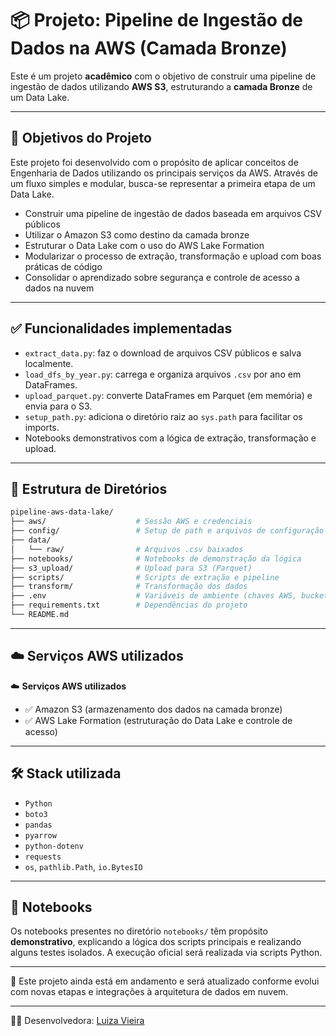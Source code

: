 # 📦 Projeto: Pipeline de Ingestão de Dados na AWS (Camada Bronze)

Este é um projeto **acadêmico** com o objetivo de construir uma pipeline de ingestão de dados utilizando **AWS S3**, estruturando a **camada Bronze** de um Data Lake.

---

## 🎯 Objetivos do Projeto

Este projeto foi desenvolvido com o propósito de aplicar conceitos de Engenharia de Dados utilizando os principais serviços da AWS. Através de um fluxo simples e modular, busca-se representar a primeira etapa de um Data Lake.

- Construir uma pipeline de ingestão de dados baseada em arquivos CSV públicos
- Utilizar o Amazon S3 como destino da camada bronze
- Estruturar o Data Lake com o uso do AWS Lake Formation
- Modularizar o processo de extração, transformação e upload com boas práticas de código
- Consolidar o aprendizado sobre segurança e controle de acesso a dados na nuvem

---

## ✅ Funcionalidades implementadas

- `extract_data.py`: faz o download de arquivos CSV públicos e salva localmente.
- `load_dfs_by_year.py`: carrega e organiza arquivos `.csv` por ano em DataFrames.
- `upload_parquet.py`: converte DataFrames em Parquet (em memória) e envia para o S3.
- `setup_path.py`: adiciona o diretório raiz ao `sys.path` para facilitar os imports.
- Notebooks demonstrativos com a lógica de extração, transformação e upload.

---

## 📁 Estrutura de Diretórios

```bash
pipeline-aws-data-lake/
├── aws/                    # Sessão AWS e credenciais
├── config/                 # Setup de path e arquivos de configuração
├── data/
│   └── raw/                # Arquivos .csv baixados
├── notebooks/              # Notebooks de demonstração da lógica
├── s3_upload/              # Upload para S3 (Parquet)
├── scripts/                # Scripts de extração e pipeline
├── transform/              # Transformação dos dados
├── .env                    # Variáveis de ambiente (chaves AWS, bucket, etc.)
├── requirements.txt        # Dependências do projeto
└── README.md

```

---

## ☁️ Serviços AWS utilizados

☁️ **Serviços AWS utilizados**

- ✅ Amazon S3 (armazenamento dos dados na camada bronze)
- ✅ AWS Lake Formation (estruturação do Data Lake e controle de acesso)

---

## 🛠️ Stack utilizada

- `Python`
- `boto3`
- `pandas`
- `pyarrow`
- `python-dotenv`
- `requests`
- `os`, `pathlib.Path`, `io.BytesIO`

---

## 📔 Notebooks

Os notebooks presentes no diretório `notebooks/` têm propósito **demonstrativo**, explicando a lógica dos scripts principais e realizando alguns testes isolados. A execução oficial será realizada via scripts Python.

---

🚧 Este projeto ainda está em andamento e será atualizado conforme evolui com novas etapas e integrações à arquitetura de dados em nuvem.

---

👩‍💻 Desenvolvedora: [Luiza Vieira](https://www.linkedin.com/in/vbluuiza/)

